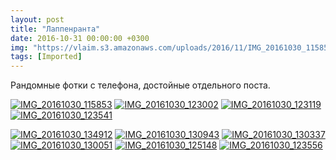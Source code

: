 ```yaml
---
layout: post
title: "Лаппенранта"
date: 2016-10-31 00:00:00 +0300
img: "https://vlaim.s3.amazonaws.com/uploads/2016/11/IMG_20161030_115853.jpg"
tags: [Imported]
---
```


Рандомные фотки с телефона, достойные отдельного поста.

[![IMG_20161030_115853](IMG_20161030_115853.jpg)](IMG_20161030_115853.jpg) [![IMG_20161030_123002](IMG_20161030_123002.jpg)](IMG_20161030_123002.jpg) [![IMG_20161030_123119](IMG_20161030_123119.jpg)](IMG_20161030_123119.jpg) [![IMG_20161030_123541](IMG_20161030_123541.jpg)](IMG_20161030_123541.jpg)

[![IMG_20161030_134912](IMG_20161030_134912.jpg)](IMG_20161030_134912.jpg) [![IMG_20161030_130943](IMG_20161030_130943.jpg)](IMG_20161030_130943.jpg) [![IMG_20161030_130337](IMG_20161030_130337.jpg)](IMG_20161030_130337.jpg) [![IMG_20161030_130051](IMG_20161030_130051.jpg)](IMG_20161030_130051.jpg) [![IMG_20161030_125148](IMG_20161030_125148.jpg)](IMG_20161030_125148.jpg) [![IMG_20161030_123556](IMG_20161030_123556.jpg)](IMG_20161030_123556.jpg)